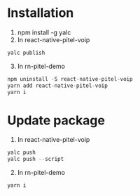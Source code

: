 # Installation

1. npm install -g yalc
2. In react-native-pitel-voip

```js
yalc publish
```

3. In rn-pitel-demo

```js
npm uninstall -S react-native-pitel-voip
yarn add react-native-pitel-voip
yarn i
```

# Update package

1. In react-native-pitel-voip

```js
yalc push
yalc push --script
```

2. In rn-pitel-demo

```js
yarn i
```
